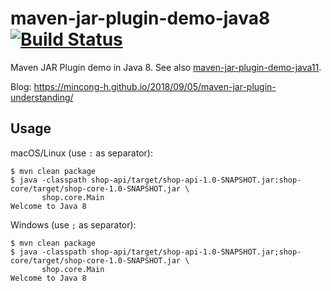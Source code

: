 # maven-jar-plugin-demo-java8 [![Build Status][travis-img]][travis]

Maven JAR Plugin demo in Java 8. See also [maven-jar-plugin-demo-java11](https://github.com/mincong-h/maven-jar-plugin-demo-java11).

Blog: <https://mincong-h.github.io/2018/09/05/maven-jar-plugin-understanding/>

## Usage

macOS/Linux (use `:` as separator):

```
$ mvn clean package
$ java -classpath shop-api/target/shop-api-1.0-SNAPSHOT.jar:shop-core/target/shop-core-1.0-SNAPSHOT.jar \
       shop.core.Main
Welcome to Java 8
```

Windows (use `;` as separator):

```
$ mvn clean package
$ java -classpath shop-api/target/shop-api-1.0-SNAPSHOT.jar;shop-core/target/shop-core-1.0-SNAPSHOT.jar \
       shop.core.Main
Welcome to Java 8
```

[travis]: https://travis-ci.org/mincong-h/maven-jar-plugin-demo-java8
[travis-img]: https://travis-ci.org/mincong-h/maven-jar-plugin-demo-java8.svg?branch=master
